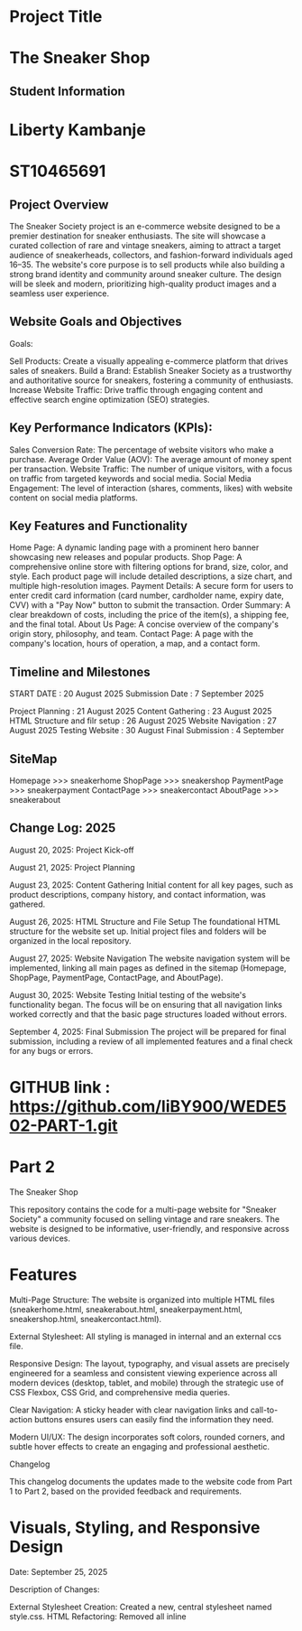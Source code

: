 # Project Title
# The Sneaker Shop

## Student Information 
# Liberty Kambanje
# ST10465691

## Project Overview
The Sneaker Society project is an e-commerce website designed to be a premier destination for sneaker enthusiasts. The site will showcase a curated collection of rare and vintage sneakers, aiming to attract a target audience of sneakerheads, collectors, and fashion-forward individuals aged 16–35. The website's core purpose is to sell products while also building a strong brand identity and community around sneaker culture. The design will be sleek and modern, prioritizing high-quality product images and a seamless user experience.

## Website Goals and Objectives
Goals:

Sell Products: Create a visually appealing e-commerce platform that drives sales of sneakers.
Build a Brand: Establish Sneaker Society as a trustworthy and authoritative source for sneakers, fostering a community of enthusiasts.
Increase Website Traffic: Drive traffic through engaging content and effective search engine optimization (SEO) strategies.

## Key Performance Indicators (KPIs):

Sales Conversion Rate: The percentage of website visitors who make a purchase.
Average Order Value (AOV): The average amount of money spent per transaction.
Website Traffic: The number of unique visitors, with a focus on traffic from targeted keywords and social media.
Social Media Engagement: The level of interaction (shares, comments, likes) with website content on social media platforms.

## Key Features and Functionality

Home Page: A dynamic landing page with a prominent hero banner showcasing new releases and popular products.
Shop Page: A comprehensive online store with filtering options for brand, size, color, and style. Each product page will include detailed descriptions, a size chart, and multiple high-resolution images.
Payment Details: A secure form for users to enter credit card information (card number, cardholder name, expiry date, CVV) with a "Pay Now" button to submit the transaction.
Order Summary: A clear breakdown of costs, including the price of the item(s), a shipping fee, and the final total.
About Us Page: A concise overview of the company's origin story, philosophy, and team.
Contact Page: A page with the company's location, hours of operation, a map, and a contact form.

## Timeline and Milestones

START DATE : 20 August 2025
Submission Date : 7 September 2025

Project Planning : 21 August 2025
Content Gathering : 23 August 2025
HTML Structure and filr setup : 26 August 2025
Website Navigation : 27 August 2025
Testing Website : 30 August
Final Submission : 4 September

## SiteMap 

Homepage >>> sneakerhome
ShopPage >>> sneakershop
PaymentPage >>> sneakerpayment
ContactPage >>> sneakercontact
AboutPage >>> sneakerabout

## Change Log: 2025

August 20, 2025: Project Kick-off

August 21, 2025: Project Planning

August 23, 2025: Content Gathering
Initial content for all key pages, such as product descriptions, company history, and contact information, was gathered.

August 26, 2025: HTML Structure and File Setup
The foundational HTML structure for the website set up.
Initial project files and folders will be organized in the local repository.

August 27, 2025: Website Navigation
The website navigation system will be implemented, linking all main pages as defined in the sitemap (Homepage, ShopPage, PaymentPage, ContactPage, and AboutPage).

August 30, 2025: Website Testing
Initial testing of the website's functionality began. The focus will be on ensuring that all navigation links worked correctly and that the basic page structures loaded without errors.

September 4, 2025: Final Submission
The project will be prepared for final submission, including a review of all implemented features and a final check for any bugs or errors.

# GITHUB link : https://github.com/liBY900/WEDE502-PART-1.git

# Part 2 #

The Sneaker Shop 

This repository contains the code for a multi-page website for "Sneaker Society" a community focused on selling vintage and rare sneakers. The website is designed to be informative, user-friendly, and responsive across various devices. 


# Features # 

Multi-Page Structure: The website is organized into multiple HTML files (sneakerhome.html, sneakerabout.html, sneakerpayment.html, sneakershop.html, sneakercontact.html). 

External Stylesheet: All styling is managed in internal and an external ccs file. 

Responsive Design: The layout, typography, and visual assets are precisely engineered for a seamless and consistent viewing experience across all modern devices (desktop, tablet, and mobile) through the strategic use of CSS Flexbox, CSS Grid, and comprehensive media queries. 

Clear Navigation: A sticky header with clear navigation links and call-to-action buttons ensures users can easily find the information they need. 

Modern UI/UX: The design incorporates soft colors, rounded corners, and subtle hover effects to create an engaging and professional aesthetic. 

Changelog 

This changelog documents the updates made to the website code from Part 1 to Part 2, based on the provided feedback and requirements. 

# Visuals, Styling, and Responsive Design # 

Date: September 25, 2025 

Description of Changes: 

External Stylesheet Creation: Created a new, central stylesheet named style.css. 
HTML Refactoring: Removed all inline <style> blocks from all existing HTML files. 

Stylesheet Linking: Linked every HTML page to the new style.css file using the <link> tag in the <head> section. 

Base Styling: Added a CSS reset and established base styles for the entire website, including a consistent font family (Helvetica Neue", Arial, sans-serif 

), font sizes (rem units), and a color palette using CSS variables (--primary-color, etc.). 

Typography: Applied typography styles with font-family, font-size, font-weight, and line-height for h1 through h6 and p tags. 

Layout Structure: Implemented Flexbox and CSS Grid for layout on key pages, such as the navigation bar and program grid, to ensure a robust and flexible design. 

Visual Styling: Applied decorative styles using background-color, box-shadow, and border-radius. Added pseudo-classes like :hover to interactive elements to improve user experience. 

Responsive Design Implementation: Built a fully responsive interface using @media queries (tablet and mobile breakpoints) and relative units (em, rem, vw) to ensure font sizes and layouts scale correctly, successfully switching complex views to a single-column display on smaller screens. 


# About Us Page Refinement #  

Date: September 25, 2025 

Description of Changes: 

Corrected Stylesheet Path: Updated the stylesheet link from style.css to style.css for cross-browser compatibility. 

Replaced Local Image: The local image path (c:\Users\RC_Student_lab\...) was replaced with a valid, publicly accessible placeholder image URL ("https://via.placeholder.com/1500x800/111/f0f0f0?text=New+Releases+Banner"). 

Corrected HTML Structure: The HTML was refactored to use the correct classes and structure from the main stylesheet, ensuring a consistent and responsive design across the site. 

# Programs Page Fixes and Improvements # 

Date: September 25, 2025 

Description of Changes: 

Corrected Stylesheet Path: The stylesheet link was corrected from style.css to style.css for proper file linking. 

Replaced Local Images: All local image file paths were replaced with publicly accessible placeholder image URLs to ensure images display correctly for all users. 

 The styling for images and the program grid layout was moved to the central style.css file to adhere to best practices. 

 

# Added a Login page # 

Date: September 25, 2025 

 

Description of Changes: 

 Implemented a Secure User Authentication System: Developed a dedicated   login page to enable users to access their personalized accounts, enhancing platform functionality. The page was seamlessly integrated with the existing site architecture, utilizing the global header, footer, and brand background color for a consistent and professional user experience. This feature is a foundational step for personalized content and account security. 

 

Core Styling and Color Palette Implementation 

A bold, high-contrast, and modern color scheme was defined to elevate the website's aesthetic and brand identity. This implementation ensures a visually striking and consistent user experience. 

Header & Footer: Set to a solid black background for a strong, unified frame. Header text uses Neon Pink for navigation and emphasis. 

Base Body: The main content area uses a dark grey background with white text to ensure readability and a sleek, premium look. 

Call-to-Action (CTA) Buttons: Primary buttons are styled with a Neon Pink background and white text to maximize visibility and drive conversions. 

CSS Variables: (Implied improvement) Color values are stored as CSS variables (e.g., --primary-black, --accent-pink) for easy maintenance and global consistency.

# ScreenShot #

Mobile
![Alt text](mobile.png)<br>
Crop
![Alt text](<crop responsive.png>)<br> 
Tablet
![Alt text](tables.png) <br>
Desktop
![Alt text](Desktop.png)<br>
On Chrome
![Alt text](chrome.png)<br>
On Microsoft Edge
![Alt text](Medge.png)<br>


 

# Reference # 

HTML codes > https://www.w3schools.com/html/default.asp 

Images > https://www.sothebys.com/en/articles/an-inside-look-at-the-world-of-ultra-rare-sneakers 

CSS styling> https://www.youtube.com/watch?v=G3e-cpL7ofc 

 